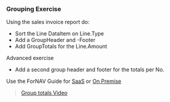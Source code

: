 ### Grouping Exercise

Using the sales invoice report do:
* Sort the Line DataItem on Line.Type
* Add a GroupHeader and -Footer
* Add GroupTotals for the Line.Amount

Advanced exercise
* Add a second group header and footer for the totals per No.

Use the ForNAV Guide for [SaaS]() or [On Premise]()

> [Group totals Video](https://www.youtube.com/watch?v=yemM2uJmMS4)
<!-- ToDO -> edit links -->